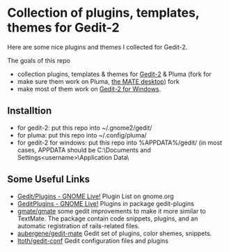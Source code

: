 # Collection of plugins, templates, themes for Gedit-2 #

Here are some nice plugins and themes I collected for Gedit-2.  

The goals of this repo
* collection plugins, templates & themes for [Gedit-2](https://projects.gnome.org/gedit/) & Pluma (fork for
* make sure them work on Pluma, [the MATE desktop](http://mate-desktop.org/)) fork
* make most of them work on [Gedit-2 for Windows](https://live.gnome.org/Gedit/Windows).


## Installtion ##
* for gedit-2: put this repo into ~/.gnome2/gedit/
* for pluma:   put this repo into ~/.config/pluma/
* for gedit-2 for windows: put this repo into %APPDATA%/gedit/
  (in most cases, APPDATA should be C:\Documents and Settings\<username>\Application Data\
  
## Some Useful Links ##

* [Gedit/Plugins - GNOME Live!](https://live.gnome.org/Gedit/Plugins) Plugin List on gnome.org
* [GeditPlugins - GNOME Live!](https://live.gnome.org/GeditPlugins) Plugins in package gedit-plugins
* [gmate/gmate](https://github.com/gmate/gmate/) some gedit
  improvements to make it more similar to TextMate. The package
  contain code snippets, plugins, and an automatic registration of
  rails-related files.
* [aubergene/gedit-mate](https://github.com/aubergene/gedit-mate) Gedit set of plugins, color shemes, snippets.
* [ltoth/gedit-conf](https://github.com/ltoth/gedit-conf/) Gedit configuration files and plugins
  


